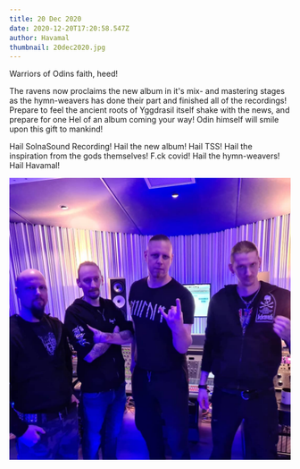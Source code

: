 ```yaml
---
title: 20 Dec 2020
date: 2020-12-20T17:20:58.547Z
author: Havamal
thumbnail: 20dec2020.jpg
---
```


Warriors of Odins faith, heed!

The ravens now proclaims the new album in it's mix- and mastering stages as the hymn-weavers has done their part and finished all of the recordings!
Prepare to feel the ancient roots of Yggdrasil itself shake with the news, and prepare for one Hel of an album coming your way! Odin himself will smile upon this gift to mankind!

Hail SolnaSound Recording! Hail the new album! Hail TSS! Hail the inspiration from the gods themselves! F.ck covid! Hail the hymn-weavers! Hail Havamal!

![20dec2020.jpg](./20dec2020.jpg)
